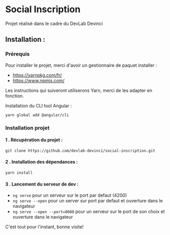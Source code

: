 # Social Inscription

Projet réalisé dans le cadre du DevLab Devinci

## Installation : 

### Prérequis
Pour installer le projet, merci d'avoir un gestionnaire de paquet installer  : 
 - https://yarnpkg.com/fr/ 
 - https://www.npmjs.com/

 Les instructions qui suiveront utiliserons Yarn, merci de les adapter en fonction.

Installation du CLI tool Angular : 

`
yarn global add @angular/cli
`

### Installation projet

 #### 1 . Récupération du projet : 

`
git clone https://github.com/devlab-devinci/social-inscription.git
`
 
 #### 2 . Installation des dépendances : 

 `
 yarn install
 `

 #### 3 . Lancement du serveur de dev : 

 - `ng serve` pour un serveur sur le port par defaut (4200)
 - `ng serve --open` pour un server sur port par defaut et ouverture dans le navigateur 
 - `ng serve --open --port=8080` pour un serveur sur le port de son choix et ouverture dans le navigateur
 


 C'est tout pour l'instant, bonne visite!
 









